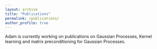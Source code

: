 ```yaml
---
layout: archive
title: "Publications"
permalink: /publications/
author_profile: true
---
```


Adam is currently working on publications on Gaussian Processes, Kernel learning and matrix preconditioning for Gaussian Processes.